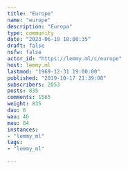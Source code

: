 ```yaml
---
title: "Europe" 
name: "europe"
description: "Europa"
type: community
date: "2023-06-19 18:00:35"
draft: false
nsfw: false
actor_id: "https://lemmy.ml/c/europe"
host: lemmy.ml
lastmod: "1969-12-31 19:00:00"
published: "2019-10-17 21:39:08"
subscribers: 2053
posts: 835
comments: 1565
weight: 835
dau: 6
wau: 46
mau: 84
instances:
- "lemmy_ml"
tags: 
- "lemmy_ml"

---
```

